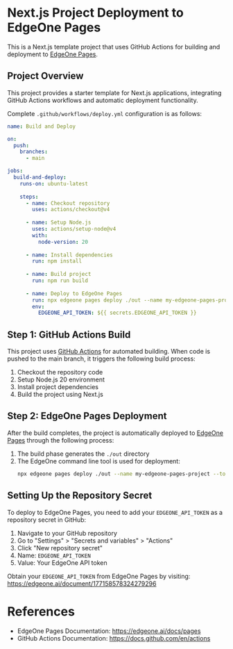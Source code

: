 # Next.js Project Deployment to EdgeOne Pages

This is a Next.js template project that uses GitHub Actions for building and deployment to [EdgeOne Pages](https://edgeone.ai/products/pages).

## Project Overview

This project provides a starter template for Next.js applications, integrating GitHub Actions workflows and automatic deployment functionality.

Complete `.github/workflows/deploy.yml` configuration is as follows:

```yml
name: Build and Deploy

on:
  push:
    branches:
      - main

jobs:
  build-and-deploy:
    runs-on: ubuntu-latest
    
    steps:
      - name: Checkout repository
        uses: actions/checkout@v4
      
      - name: Setup Node.js
        uses: actions/setup-node@v4
        with:
          node-version: 20
      
      - name: Install dependencies
        run: npm install
      
      - name: Build project
        run: npm run build
      
      - name: Deploy to EdgeOne Pages
        run: npx edgeone pages deploy ./out --name my-edgeone-pages-project --token ${{ secrets.EDGEONE_API_TOKEN }}
        env:
          EDGEONE_API_TOKEN: ${{ secrets.EDGEONE_API_TOKEN }}
```

## Step 1: GitHub Actions Build

This project uses [GitHub Actions](https://docs.github.com/en/actions) for automated building. When code is pushed to the main branch, it triggers the following build process:

1. Checkout the repository code
2. Setup Node.js 20 environment
3. Install project dependencies
4. Build the project using Next.js

## Step 2: EdgeOne Pages Deployment

After the build completes, the project is automatically deployed to [EdgeOne Pages](https://edgeone.ai/products/pages) through the following process:

1. The build phase generates the `./out` directory
2. The EdgeOne command line tool is used for deployment:
   ```bash
   npx edgeone pages deploy ./out --name my-edgeone-pages-project --token ${{ secrets.EDGEONE_API_TOKEN }}
   ```

## Setting Up the Repository Secret

To deploy to EdgeOne Pages, you need to add your `EDGEONE_API_TOKEN` as a repository secret in GitHub:

1. Navigate to your GitHub repository
2. Go to "Settings" > "Secrets and variables" > "Actions"
3. Click "New repository secret"
4. Name: `EDGEONE_API_TOKEN`
5. Value: Your EdgeOne API token

Obtain your `EDGEONE_API_TOKEN` from EdgeOne Pages by visiting: https://edgeone.ai/document/177158578324279296

# References

- EdgeOne Pages Documentation: https://edgeone.ai/docs/pages
- GitHub Actions Documentation: https://docs.github.com/en/actions
